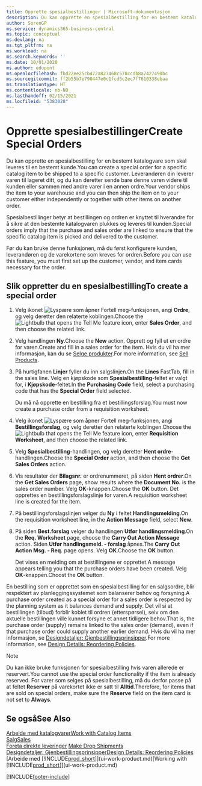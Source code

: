 ```yaml
---
title: Opprette spesialbestillinger | Microsoft-dokumentasjon
description: Du kan opprette en spesialbestilling for en bestemt katalogvare som skal leveres til en bestemt kunde. Leverandøren din leverer varen til lageret ditt, og du kan deretter sende bare denne varen videre til kunden eller sammen med andre varer i en annen ordre.
author: SorenGP
ms.service: dynamics365-business-central
ms.topic: conceptual
ms.devlang: na
ms.tgt_pltfrm: na
ms.workload: na
ms.search.keywords: ''
ms.date: 10/01/2020
ms.author: edupont
ms.openlocfilehash: fbd22ee25cb472a827468c578ccdb8a7427490bc
ms.sourcegitcommit: ff2b55b7e790447e0c1fcd5c2ec7f7610338ebaa
ms.translationtype: HT
ms.contentlocale: nb-NO
ms.lasthandoff: 02/15/2021
ms.locfileid: "5383028"
---
```

# <a name="create-special-orders"></a><span data-ttu-id="79fe2-104">Opprette spesialbestillinger</span><span class="sxs-lookup"><span data-stu-id="79fe2-104">Create Special Orders</span></span>
<span data-ttu-id="79fe2-105">Du kan opprette en spesialbestilling for en bestemt katalogvare som skal leveres til en bestemt kunde.</span><span class="sxs-lookup"><span data-stu-id="79fe2-105">You can create a special order for a specific catalog item to be shipped to a specific customer.</span></span> <span data-ttu-id="79fe2-106">Leverandøren din leverer varen til lageret ditt, og du kan deretter sende bare denne varen videre til kunden eller sammen med andre varer i en annen ordre.</span><span class="sxs-lookup"><span data-stu-id="79fe2-106">Your vendor ships the item to your warehouse and you can then ship the item on to your customer either independently or together with other items on another order.</span></span>  

<span data-ttu-id="79fe2-107">Spesialbestillinger betyr at bestillingen og ordren er knyttet til hverandre for å sikre at den bestemte katalogvaren plukkes og leveres til kunden.</span><span class="sxs-lookup"><span data-stu-id="79fe2-107">Special orders imply that the purchase and sales order are linked to ensure that the specific catalog item is picked and delivered to the customer.</span></span>  

<span data-ttu-id="79fe2-108">Før du kan bruke denne funksjonen, må du først konfigurere kunden, leverandøren og de varekortene som kreves for ordren.</span><span class="sxs-lookup"><span data-stu-id="79fe2-108">Before you can use this feature, you must first set up the customer, vendor, and item cards necessary for the order.</span></span>  

## <a name="to-create-a-special-order"></a><span data-ttu-id="79fe2-109">Slik oppretter du en spesialbestilling</span><span class="sxs-lookup"><span data-stu-id="79fe2-109">To create a special order</span></span>  
1.  <span data-ttu-id="79fe2-110">Velg ikonet ![Lyspære som åpner Fortell meg-funksjonen](media/ui-search/search_small.png "Fortell hva du vil gjøre"), angi **Ordre**, og velg deretter den relaterte koblingen.</span><span class="sxs-lookup"><span data-stu-id="79fe2-110">Choose the ![Lightbulb that opens the Tell Me feature](media/ui-search/search_small.png "Tell me what you want to do") icon, enter **Sales Order**, and then choose the related link.</span></span>  
2. <span data-ttu-id="79fe2-111">Velg handlingen **Ny**.</span><span class="sxs-lookup"><span data-stu-id="79fe2-111">Choose the **New** action.</span></span> <span data-ttu-id="79fe2-112">Opprett og fyll ut en  ordre for varen.</span><span class="sxs-lookup"><span data-stu-id="79fe2-112">Create and fill in a  sales order for the item.</span></span> <span data-ttu-id="79fe2-113">Hvis du vil ha mer informasjon, kan du se [Selge produkter](sales-how-sell-products.md).</span><span class="sxs-lookup"><span data-stu-id="79fe2-113">For more information, see [Sell Products](sales-how-sell-products.md).</span></span>
3.  <span data-ttu-id="79fe2-114">På hurtigfanen **Linjer** fyller du inn salgslinjen.</span><span class="sxs-lookup"><span data-stu-id="79fe2-114">On the **Lines** FastTab, fill in the sales line.</span></span> <span data-ttu-id="79fe2-115">Velg en kjøpskode som **Spesialbestilling**-feltet er valgt for, i **Kjøpskode**-feltet.</span><span class="sxs-lookup"><span data-stu-id="79fe2-115">In the **Purchasing Code** field, select a purchasing code that has the **Special Order** field selected.</span></span>

    <span data-ttu-id="79fe2-116">Du må nå opprette en bestilling fra et bestillingsforslag.</span><span class="sxs-lookup"><span data-stu-id="79fe2-116">You must now create a purchase order from a requisition worksheet.</span></span>  
4. <span data-ttu-id="79fe2-117">Velg ikonet ![Lyspære som åpner Fortell meg-funksjonen](media/ui-search/search_small.png "Fortell hva du vil gjøre"), angi **Bestillingsforslag**, og velg deretter den relaterte koblingen.</span><span class="sxs-lookup"><span data-stu-id="79fe2-117">Choose the ![Lightbulb that opens the Tell Me feature](media/ui-search/search_small.png "Tell me what you want to do") icon, enter **Requisition Worksheet**, and then choose the related link.</span></span>  
5. <span data-ttu-id="79fe2-118">Velg **Spesialbestilling**-handlingen, og velg deretter **Hent ordre**-handlingen.</span><span class="sxs-lookup"><span data-stu-id="79fe2-118">Choose the **Special Order** action, and then choose the **Get Sales Orders** action.</span></span>  
6.  <span data-ttu-id="79fe2-119">Vis resultater der **Bilagsnr.** er ordrenummeret, på siden **Hent ordrer**.</span><span class="sxs-lookup"><span data-stu-id="79fe2-119">On the **Get Sales Orders** page, show results where the **Document No.** is the sales order number.</span></span> <span data-ttu-id="79fe2-120">Velg **OK**-knappen.</span><span class="sxs-lookup"><span data-stu-id="79fe2-120">Choose the **OK** button.</span></span> <span data-ttu-id="79fe2-121">Det opprettes en bestillingsforslagslinje for varen.</span><span class="sxs-lookup"><span data-stu-id="79fe2-121">A requisition worksheet line is created for the item.</span></span>  
7.  <span data-ttu-id="79fe2-122">På bestillingsforslagslinjen velger du **Ny** i feltet **Handlingsmelding**.</span><span class="sxs-lookup"><span data-stu-id="79fe2-122">On the requisition worksheet line, in the **Action Message** field, select **New**.</span></span>  
8.  <span data-ttu-id="79fe2-123">På siden **Best.forslag** velger du handlingen **Utfør handlingsmelding**.</span><span class="sxs-lookup"><span data-stu-id="79fe2-123">On the **Req. Worksheet** page, choose the **Carry Out Action Message** action.</span></span> <span data-ttu-id="79fe2-124">Siden **Utfør handlingsmeld. - forslag** åpnes.</span><span class="sxs-lookup"><span data-stu-id="79fe2-124">The **Carry Out Action Msg. - Req.** page opens.</span></span> <span data-ttu-id="79fe2-125">Velg **OK**.</span><span class="sxs-lookup"><span data-stu-id="79fe2-125">Choose the **OK** button.</span></span>  

    <span data-ttu-id="79fe2-126">Det vises en melding om at bestillingene er opprettet.</span><span class="sxs-lookup"><span data-stu-id="79fe2-126">A message appears telling you that the purchase orders have been created.</span></span> <span data-ttu-id="79fe2-127">Velg **OK**-knappen.</span><span class="sxs-lookup"><span data-stu-id="79fe2-127">Choost the **OK** button.</span></span>  

<span data-ttu-id="79fe2-128">En bestilling som er opprettet som en spesialbestilling for en salgsordre, blir respektert av planleggingssystemet som balanserer behov og forsyning.</span><span class="sxs-lookup"><span data-stu-id="79fe2-128">A purchase order created as a special order for a sales order is respected by the planning system as it balances demand and supply.</span></span> <span data-ttu-id="79fe2-129">Det vil si at bestillingen (tilbud) forblir koblet til ordren (etterspørsel), selv om den aktuelle bestillingen ville kunnet forsyne et annet tidligere behov.</span><span class="sxs-lookup"><span data-stu-id="79fe2-129">That is, the purchase order (supply) remains linked to the sales order (demand), even if that purchase order could supply another earlier demand.</span></span> <span data-ttu-id="79fe2-130">Hvis du vil ha mer informasjon, se [Designdetaljer: Gjenbestillingsprinsipper](design-details-reservation-order-tracking-and-action-messaging.md).</span><span class="sxs-lookup"><span data-stu-id="79fe2-130">For more information, see [Design Details: Reordering Policies](design-details-reservation-order-tracking-and-action-messaging.md).</span></span>  

> [!NOTE]  
>  <span data-ttu-id="79fe2-131">Du kan ikke bruke funksjonen for spesialbestilling hvis varen allerede er reservert.</span><span class="sxs-lookup"><span data-stu-id="79fe2-131">You cannot use the special order functionality if the item is already reserved.</span></span> <span data-ttu-id="79fe2-132">For varer som selges på spesialbestilling, må du derfor passe på at feltet **Reserver** på varekortet ikke er satt til **Alltid**.</span><span class="sxs-lookup"><span data-stu-id="79fe2-132">Therefore, for items that are sold on special orders, make sure the **Reserve** field on the item card is not set to **Always**.</span></span>  

## <a name="see-also"></a><span data-ttu-id="79fe2-133">Se også</span><span class="sxs-lookup"><span data-stu-id="79fe2-133">See Also</span></span>  
[<span data-ttu-id="79fe2-134">Arbeide med katalogvarer</span><span class="sxs-lookup"><span data-stu-id="79fe2-134">Work with Catalog Items</span></span>](inventory-how-work-nonstock-items.md)  
[<span data-ttu-id="79fe2-135">Salg</span><span class="sxs-lookup"><span data-stu-id="79fe2-135">Sales</span></span>](sales-manage-sales.md)  
<span data-ttu-id="79fe2-136">[Foreta direkte leveringer](sales-how-drop-shipment.md) </span><span class="sxs-lookup"><span data-stu-id="79fe2-136">[Make Drop Shipments](sales-how-drop-shipment.md) </span></span>  
[<span data-ttu-id="79fe2-137">Designdetaljer: Gjenbestillingsprinsipper</span><span class="sxs-lookup"><span data-stu-id="79fe2-137">Design Details: Reordering Policies</span></span>](design-details-reservation-order-tracking-and-action-messaging.md)  
<span data-ttu-id="79fe2-138">[Arbeide med [!INCLUDE[prod_short](includes/prod_short.md)]](ui-work-product.md)</span><span class="sxs-lookup"><span data-stu-id="79fe2-138">[Working with [!INCLUDE[prod_short](includes/prod_short.md)]](ui-work-product.md)</span></span>


[!INCLUDE[footer-include](includes/footer-banner.md)]
